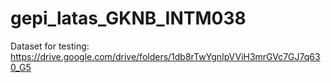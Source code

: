 # gepi_latas_GKNB_INTM038

Dataset for testing: https://drive.google.com/drive/folders/1db8rTwYgnIpVViH3mrGVc7GJ7q630_G5